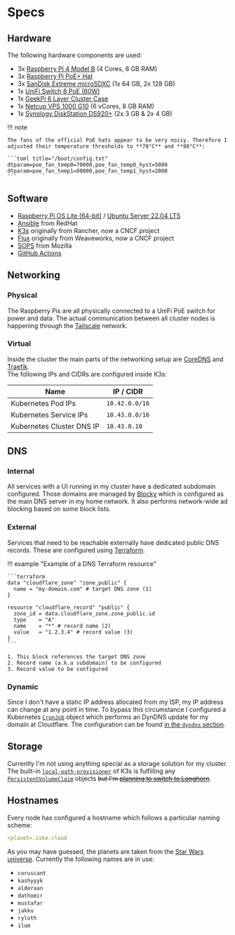 # Specs

## Hardware

The following hardware components are used:

- 3x [Raspberry Pi 4 Model B](https://www.raspberrypi.com/products/raspberry-pi-4-model-b/) (4 Cores, 8 GB RAM)
- 3x [Raspberry Pi PoE+ Hat](https://www.raspberrypi.com/products/poe-plus-hat/)
- 3x [SanDisk Extreme microSDXC](https://www.amazon.de/dp/B07FCMKK5X?ref_=cm_sw_r_cp_ud_dp_4064FB9RN1YDMTAM69ZN) (1x 64 GB, 2x 128 GB)
- 1x [UniFi Switch 8 PoE (60W)](https://store.ui.com/collections/unifi-network-switching/products/unifi-switch-8-60w)
- 1x [GeekPi 6 Layer Cluster Case](https://www.amazon.de/dp/B08614TZ7Q?ref_=cm_sw_r_cp_ud_dp_CS87DZKT38PC9KK1778P)
- 1x [Netcup VPS 1000 G10](https://www.netcup.de/vserver/vps.php) (6 vCores, 8 GB RAM)
- 1x [Synology DiskStation DS920+](https://www.synology.com/en-global/products/DS920+) (2x 3 GB & 2x 4 GB)

!!! note

    The fans of the official PoE hats appear to be very noisy. Therefore I adjusted their temperature thresholds to **70°C** and **80°C**:

    ```toml title="/boot/config.txt"
    dtparam=poe_fan_temp0=70000,poe_fan_temp0_hyst=5000
    dtparam=poe_fan_temp1=80000,poe_fan_temp1_hyst=2000
    ```

## Software

- [Raspberry Pi OS Lite (64-bit)](https://www.raspberrypi.com/software/operating-systems/#raspberry-pi-os-64-bit) / [Ubuntu Server 22.04 LTS](https://ubuntu.com/download/server)
- [Ansible](https://www.ansible.com) from RedHat
- [K3s](https://k3s.io) originally from Rancher, now a CNCF project
- [Flux](https://fluxcd.io) originally from Weaveworks, now a CNCF project
- [SOPS](https://github.com/mozilla/sops) from Mozilla
- [GitHub Actions](https://docs.github.com/actions)

## Networking

### Physical

The Raspberry Pis are all physically connected to a UniFi PoE switch for power and data. The actual communication between all cluster nodes is happening through the [Tailscale](https://tailscale.com/) network.

### Virtual

Inside the cluster the main parts of the networking setup are [CoreDNS](https://github.com/coredns/coredns) and [Traefik](/cluster/core/traefik/).<br>
The following IPs and CIDRs are configured inside K3s:

| Name                      | IP / CIDR      |
| ------------------------- | -------------- |
| Kubernetes Pod IPs        | `10.42.0.0/16` |
| Kubernetes Service IPs    | `10.43.0.0/16` |
| Kubernetes Cluster DNS IP | `10.43.0.10`   |

## DNS

### Internal

All services with a UI running in my cluster have a dedicated subdomain configured. Those domains are managed by [Blocky](/cluster/services/blocky/) which is configured as the main DNS server in my home network. It also performs network-wide ad blocking based on some block lists.

### External

Services that need to be reachable externally have dedicated public DNS records. These are configured using [Terraform](https://terraform.io).

!!! example "Example of a DNS Terraform resource"

    ```terraform
    data "cloudflare_zone" "zone_public" {
      name = "my-domain.com" # target DNS zone (1)
    }

    resource "cloudflare_record" "public" {
      zone_id = data.cloudflare_zone.zone_public.id
      type    = "A"
      name    = "*" # record name (2)
      value   = "1.2.3.4" # record value (3)
    }
    ```

    1. This block references the target DNS zone
    2. Record name (a.k.a subdomain) to be configured
    3. Record value to be configured

### Dynamic

Since I don't have a static IP address allocated from my ISP, my IP address can change at any point in time. To bypass this circumstance I configured a Kubernetes [`CronJob`](https://kubernetes.io/docs/reference/kubernetes-api/workload-resources/cron-job-v1/) object which performs an DynDNS update for my domain at Cloudflare. The configuration can be found [in the `dyndns` section](/cluster/services/dyndns/).

## Storage

Currently I'm not using anything special as a storage solution for my cluster. The built-in [`local-path-provisioner`](https://github.com/rancher/local-path-provisioner) of K3s is fulfilling any [`PersistentVolumeClaim`](https://kubernetes.io/docs/reference/kubernetes-api/config-and-storage-resources/persistent-volume-claim-v1/) objects ~~but I'm [planning to switch to Longhorn](https://github.com/pascaliske/infrastructure/issues/107)~~.

## Hostnames

Every node has configured a hostname which follows a particular naming scheme:

```yaml title="/etc/hostname"
<planet>.iske.cloud
```

As you may have guessed, the planets are taken from the [Star Wars universe](https://namingschemes.com/Star_Wars#Planets). Currently the following names are in use:

- `coruscant`
- `kashyyyk`
- `alderaan`
- `dathomir`
- `mustafar`
- `jakku`
- `ryloth`
- `ilum`

